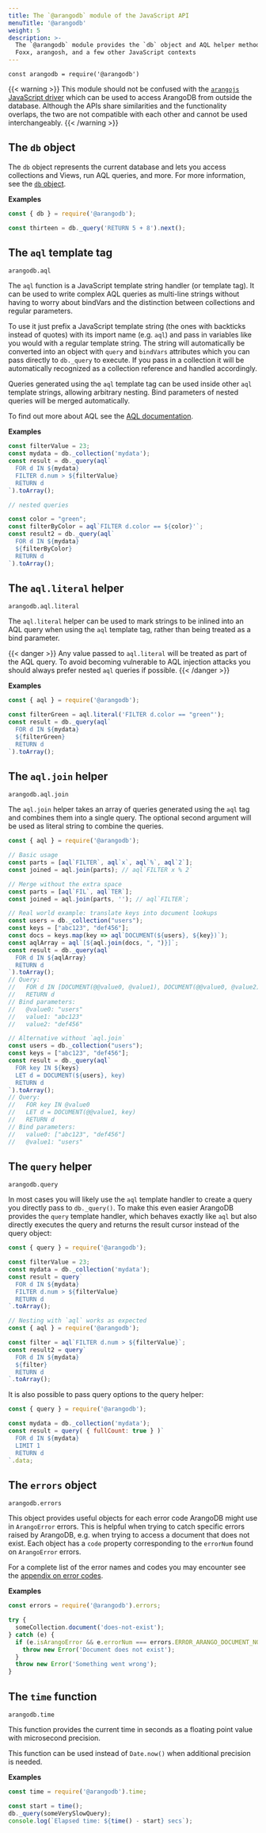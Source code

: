 ```yaml
---
title: The `@arangodb` module of the JavaScript API
menuTitle: '@arangodb'
weight: 5
description: >-
  The `@arangodb` module provides the `db` object and AQL helper methods for
  Foxx, arangosh, and a few other JavaScript contexts
---
```

`const arangodb = require('@arangodb')`

{{< warning >}}
This module should not be confused with the
[`arangojs` JavaScript driver](https://github.com/arangodb/arangojs)
which can be used to access ArangoDB from outside the database. Although the
APIs share similarities and the functionality overlaps, the two are not
compatible with each other and cannot be used interchangeably.
{{< /warning >}}

## The `db` object

The `db` object represents the current database and lets you access collections
and Views, run AQL queries, and more. For more information, see the
[`db` object](db-object.md).

**Examples**

```js
const { db } = require('@arangodb');

const thirteen = db._query('RETURN 5 + 8').next();
```

## The `aql` template tag

`arangodb.aql`

The `aql` function is a JavaScript template string handler (or template tag).
It can be used to write complex AQL queries as multi-line strings without
having to worry about bindVars and the distinction between collections
and regular parameters.

To use it just prefix a JavaScript template string (the ones with backticks
instead of quotes) with its import name (e.g. `aql`) and pass in variables
like you would with a regular template string. The string will automatically
be converted into an object with `query` and `bindVars` attributes which you
can pass directly to `db._query` to execute. If you pass in a collection it
will be automatically recognized as a collection reference
and handled accordingly.

Queries generated using the `aql` template tag can
be used inside other `aql` template strings, allowing arbitrary nesting. Bind
parameters of nested queries will be merged automatically.

To find out more about AQL see the [AQL documentation](../../../aql/_index.md).

**Examples**

```js
const filterValue = 23;
const mydata = db._collection('mydata');
const result = db._query(aql`
  FOR d IN ${mydata}
  FILTER d.num > ${filterValue}
  RETURN d
`).toArray();

// nested queries

const color = "green";
const filterByColor = aql`FILTER d.color == ${color}'`;
const result2 = db._query(aql`
  FOR d IN ${mydata}
  ${filterByColor}
  RETURN d
`).toArray();
```

## The `aql.literal` helper

`arangodb.aql.literal`

The `aql.literal` helper can be used to mark strings to be inlined into an AQL
query when using the `aql` template tag, rather than being treated as a bind
parameter.

{{< danger >}}
Any value passed to `aql.literal` will be treated as part of the AQL query.
To avoid becoming vulnerable to AQL injection attacks you should always prefer
nested `aql` queries if possible.
{{< /danger >}}

**Examples**

```js
const { aql } = require('@arangodb');

const filterGreen = aql.literal('FILTER d.color == "green"');
const result = db._query(aql`
  FOR d IN ${mydata}
  ${filterGreen}
  RETURN d
`).toArray();
```

## The `aql.join` helper

`arangodb.aql.join`

The `aql.join` helper takes an array of queries generated using the `aql` tag
and combines them into a single query. The optional second argument will be
used as literal string to combine the queries.

```js
const { aql } = require('@arangodb');

// Basic usage
const parts = [aql`FILTER`, aql`x`, aql`%`, aql`2`];
const joined = aql.join(parts); // aql`FILTER x % 2`

// Merge without the extra space
const parts = [aql`FIL`, aql`TER`];
const joined = aql.join(parts, ''); // aql`FILTER`;

// Real world example: translate keys into document lookups
const users = db._collection("users");
const keys = ["abc123", "def456"];
const docs = keys.map(key => aql`DOCUMENT(${users}, ${key})`);
const aqlArray = aql`[${aql.join(docs, ", ")}]`;
const result = db._query(aql`
  FOR d IN ${aqlArray}
  RETURN d
`).toArray();
// Query:
//   FOR d IN [DOCUMENT(@@value0, @value1), DOCUMENT(@@value0, @value2)]
//   RETURN d
// Bind parameters:
//   @value0: "users"
//   value1: "abc123"
//   value2: "def456"

// Alternative without `aql.join`
const users = db._collection("users");
const keys = ["abc123", "def456"];
const result = db._query(aql`
  FOR key IN ${keys}
  LET d = DOCUMENT(${users}, key)
  RETURN d
`).toArray();
// Query:
//   FOR key IN @value0
//   LET d = DOCUMENT(@@value1, key)
//   RETURN d
// Bind parameters:
//   value0: ["abc123", "def456"]
//   @value1: "users"
```

## The `query` helper

`arangodb.query`

In most cases you will likely use the `aql` template handler to create a query
you directly pass to `db._query()`. To make this even easier ArangoDB provides
the `query` template handler, which behaves exactly like `aql` but also directly
executes the query and returns the result cursor instead of the query object:

```js
const { query } = require('@arangodb');

const filterValue = 23;
const mydata = db._collection('mydata');
const result = query`
  FOR d IN ${mydata}
  FILTER d.num > ${filterValue}
  RETURN d
`.toArray();

// Nesting with `aql` works as expected
const { aql } = require('@arangodb');

const filter = aql`FILTER d.num > ${filterValue}`;
const result2 = query`
  FOR d IN ${mydata}
  ${filter}
  RETURN d
`.toArray();
```

It is also possible to pass query options to the query helper:

```js
const { query } = require('@arangodb');

const mydata = db._collection('mydata');
const result = query( { fullCount: true } )`
  FOR d IN ${mydata}
  LIMIT 1
  RETURN d
`.data;
```

## The `errors` object

`arangodb.errors`

This object provides useful objects for each error code ArangoDB might use in
`ArangoError` errors. This is helpful when trying to catch specific errors
raised by ArangoDB, e.g. when trying to access a document that does not exist.
Each object has a `code` property corresponding to the `errorNum` found on
`ArangoError` errors.

For a complete list of the error names and codes you may encounter see the
[appendix on error codes](../../error-codes-and-meanings.md).

**Examples**

```js
const errors = require('@arangodb').errors;

try {
  someCollection.document('does-not-exist');
} catch (e) {
  if (e.isArangoError && e.errorNum === errors.ERROR_ARANGO_DOCUMENT_NOT_FOUND.code) {
    throw new Error('Document does not exist');
  }
  throw new Error('Something went wrong');
}
```

## The `time` function

`arangodb.time`

This function provides the current time in seconds as a floating point value
with microsecond precision.

This function can be used instead of `Date.now()` when additional precision
is needed.

**Examples**

```js
const time = require('@arangodb').time;

const start = time();
db._query(someVerySlowQuery);
console.log(`Elapsed time: ${time() - start} secs`);
```
